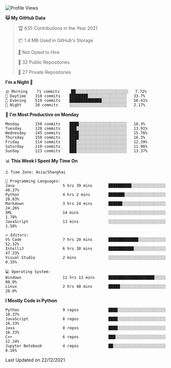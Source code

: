 <!--START_SECTION:waka-->
![Profile Views](http://img.shields.io/badge/Profile%20Views-16-blue)

**🐱 My GitHub Data** 

> 🏆 635 Contributions in the Year 2021
 > 
> 📦 1.4 MB Used in GitHub's Storage 
 > 
> 🚫 Not Opted to Hire
 > 
> 📜 32 Public Repositories 
 > 
> 🔑 27 Private Repositories  
 > 
**I'm a Night 🦉** 

```text
🌞 Morning    71 commits     ██░░░░░░░░░░░░░░░░░░░░░░░   7.72% 
🌆 Daytime    310 commits    ████████░░░░░░░░░░░░░░░░░   33.7% 
🌃 Evening    519 commits    ██████████████░░░░░░░░░░░   56.41% 
🌙 Night      20 commits     ░░░░░░░░░░░░░░░░░░░░░░░░░   2.17%

```
📅 **I'm Most Productive on Monday** 

```text
Monday       150 commits    ████░░░░░░░░░░░░░░░░░░░░░   16.3% 
Tuesday      128 commits    ███░░░░░░░░░░░░░░░░░░░░░░   13.91% 
Wednesday    145 commits    ████░░░░░░░░░░░░░░░░░░░░░   15.76% 
Thursday     150 commits    ████░░░░░░░░░░░░░░░░░░░░░   16.3% 
Friday       114 commits    ███░░░░░░░░░░░░░░░░░░░░░░   12.39% 
Saturday     110 commits    ███░░░░░░░░░░░░░░░░░░░░░░   11.96% 
Sunday       123 commits    ███░░░░░░░░░░░░░░░░░░░░░░   13.37%

```


📊 **This Week I Spent My Time On** 

```text
⌚︎ Time Zone: Asia/Shanghai

💬 Programming Languages: 
Java                     5 hrs 39 mins       ██████████░░░░░░░░░░░░░░░   40.37% 
Python                   4 hrs 2 mins        ███████░░░░░░░░░░░░░░░░░░   28.83% 
Markdown                 3 hrs 24 mins       ██████░░░░░░░░░░░░░░░░░░░   24.26% 
XML                      14 mins             ░░░░░░░░░░░░░░░░░░░░░░░░░   1.78% 
JavaScript               13 mins             ░░░░░░░░░░░░░░░░░░░░░░░░░   1.58%

🔥 Editors: 
VS Code                  7 hrs 20 mins       █████████████░░░░░░░░░░░░   52.32% 
IntelliJ                 6 hrs 38 mins       ███████████░░░░░░░░░░░░░░   47.33% 
Visual Studio            2 mins              ░░░░░░░░░░░░░░░░░░░░░░░░░   0.35%

💻 Operating System: 
Windows                  11 hrs 13 mins      ████████████████████░░░░░   80.0% 
Linux                    2 hrs 48 mins       █████░░░░░░░░░░░░░░░░░░░░   20.0%

```

**I Mostly Code in Python** 

```text
Python                   9 repos             ████░░░░░░░░░░░░░░░░░░░░░   18.37% 
JavaScript               8 repos             ████░░░░░░░░░░░░░░░░░░░░░   16.33% 
Java                     8 repos             ████░░░░░░░░░░░░░░░░░░░░░   16.33% 
C++                      6 repos             ███░░░░░░░░░░░░░░░░░░░░░░   12.24% 
Jupyter Notebook         4 repos             ██░░░░░░░░░░░░░░░░░░░░░░░   8.16%

```



 Last Updated on 22/12/2021
<!--END_SECTION:waka-->　　
